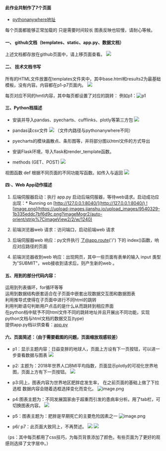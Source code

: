 #### 此作业共制作了7个页面
* [pythonanywhere地址](http://rangerb1.pythonanywhere.com/)

每个页面都能够正常加载的 只是需要时间较长 图表反映也较慢，请耐心等候。
#### 一、 github文档（templates、static、app.py、数据文档）
上述文档都存放在github页面中，请上移页面查看。
![](https://upload-images.jianshu.io/upload_images/9540329-ebd84f28af60c707.png?imageMogr2/auto-orient/strip%7CimageView2/2/w/1240)

#### 二、 技术文档书写
所有的HTML文件放置在templates文件夹中，其中base.html和results2为最基础模板，没有内容。内容都在p1-p7页面内。
![](https://upload-images.jianshu.io/upload_images/9540329-838aed3cb373db6f.png?imageMogr2/auto-orient/strip%7CimageView2/2/w/1240)

每页对应不同的hmtl内容，其中每页都设置了对应的跳转：
例如p1：![p1](https://upload-images.jianshu.io/upload_images/9540329-893d098bdf5708ef.png?imageMogr2/auto-orient/strip%7CimageView2/2/w/1240)

#### 三、Python档描述 
* 安装并导入pandas、pyecharts、cufflinks、plotly等第三方包
![](https://upload-images.jianshu.io/upload_images/9540329-8ed353011a3fbb6a.png?imageMogr2/auto-orient/strip%7CimageView2/2/w/1240)

* pandas读csv文件
![](https://upload-images.jianshu.io/upload_images/9540329-9ef39c6bcdb092ef.png?imageMogr2/auto-orient/strip%7CimageView2/2/w/1240)
（文件内路径与pythonanywhere不同）
* pyecharts的模块画散点、条形图等，并将部分图以html文件的方式导出
* 安装Flask环境，导入flask和render_template函数。

* methods (GET、POST)
![](https://upload-images.jianshu.io/upload_images/9540329-4a8832c04c13b053.png?imageMogr2/auto-orient/strip%7CimageView2/2/w/1240)


视图函数 def
根据不同页面的不同功能写函数。如传入与返回
![](https://upload-images.jianshu.io/upload_images/9540329-8ccc383cb2854b55.png?imageMogr2/auto-orient/strip%7CimageView2/2/w/1240)
#### 四·、Web App动作描述
1.  后端伺服器启动：执行 app.py 启动后端伺服器，等待web请求。启动成功应出现：* Running on [http://127.0.0.1:8040/](http://127.0.0.1:8040/) ![image.png](https://upload-images.jianshu.io/upload_images/9540329-1b335eddc7bf6d9c.png?imageMogr2/auto-orient/strip%7CimageView2/2/w/1240)

2.  前端浏览器web 请求：访问端口，启动前端web 请求
3.  后端伺服器web 响应：py文件执行 了@app.route('/') 下的 index()函数，响应对应路径的页面
4. 前端浏览器收到web 响应：出现网页，其中一些页面有表单的输入 input 类型为"SUBMIT"，web接收到请求后，则产生新的web 。

#### 五、用到的部分代码内容：
运用到列表循环，for循环等等<br>
运用到数据结构嵌套适合在子页面中嵌套出现数据交互图和数据图表<br>
利用推导式使得在子页面中进行不同html的跳转<br>
利用判断语句判断用户点击的是什么从而跳转到相应界面<br>
在python档中赋予不同html文件不同的跳转地址并且开展出不同功能，实现python文档与html文档的数据交互(type) <br>
提供app.py档以供查看：[app.py](https://github.com/171013079/python/blob/master/app.py)
#### 六、页面简述：（由于需要截图的问题，页面缩放观感较差）
* p1：显示主题内容：日益变胖的地球人，页面上方设有下一页按钮，可以进一步查看数据与图表
![](https://upload-images.jianshu.io/upload_images/9540329-8dc979b7b73568ba.png?imageMogr2/auto-orient/strip%7CimageView2/2/w/1240)
* p2:  主题为：2018年世界人口BMI平均指数，页面显示plotly的可视化世界地图，页面上方有下一页按钮。
![](https://upload-images.jianshu.io/upload_images/9540329-333d6636b855b177.png?imageMogr2/auto-orient/strip%7CimageView2/2/w/1240)



* p3:同上，图表内容为世界地区肥胖症发生率，  在之前页面的基础上做了下拉选框 数据内容会随着选框选择变化而变化。
![image.png](https://upload-images.jianshu.io/upload_images/9540329-0764848edc48db9b.png?imageMogr2/auto-orient/strip%7CimageView2/2/w/1240)


* p4:图表主题为：不同发展国家由于超重而引发的患病率分析。用了tab栏，可切换图表内容。
![](https://upload-images.jianshu.io/upload_images/9540329-e948bfc221306c77.png?imageMogr2/auto-orient/strip%7CimageView2/2/w/1240)

* p5：图表主题为：肥胖是早期死亡的主要危险因素之一
![image.png](https://upload-images.jianshu.io/upload_images/9540329-0f82c9b0b2e012f1.png?imageMogr2/auto-orient/strip%7CimageView2/2/w/1240)

* p6/ p7：此页面大致同上，不再赘述。
![](https://upload-images.jianshu.io/upload_images/9540329-2c7948e890955c7d.png?imageMogr2/auto-orient/strip%7CimageView2/2/w/1240)
![](https://upload-images.jianshu.io/upload_images/9540329-3d611219d01473d9.png?imageMogr2/auto-orient/strip%7CimageView2/2/w/1240)


（ps：其中每页都用了css技巧，为每页背景添加了颜色，有些页面为了更好的观感则选择了文字居中。）
